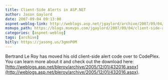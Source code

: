 ```yaml
---
title: Client-Side Alerts in ASP.NET
author: Jason Gaylord
date: 2007-09-04 09:13:00
aspnet-weblog-link: http://weblogs.asp.net/jgaylord/archive/2007/09/04/client-side-alerts-in-asp-net.aspx
msmvps_path: https://blogs.msmvps.com/jgaylord/2007/09/04/client-side-alerts-in-asp-net/
categories: [aspnet-weblog]
tags: [archive]
bitly: https://jasong.us/3gmnP0M
---
```


Bertrand Le Roy has moved his old client-side alert code over to CodePlex. You can learn more about it and check out the download here: [http://weblogs.asp.net/bleroy/archive/2005/12/01/432016.aspx](http://weblogs.asp.net/bleroy/archive/2005/12/01/432016.aspx).